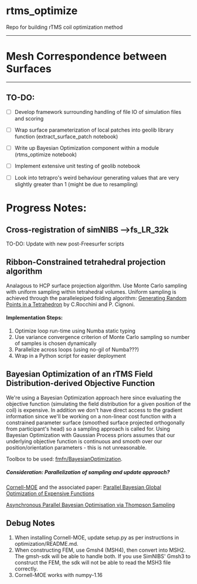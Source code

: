 # rtms_optimize
Repo for building rTMS coil optimization method
*** 
# Mesh Correspondence between Surfaces 
***

## TO-DO:

- [ ] Develop framework surrounding handling of file IO of simulation files and scoring
- [ ] Wrap surface parameterization of local patches into geolib library function (extract_surface_patch notebook)
- [ ] Write up Bayesian Optimization component within a module (rtms_optimize notebook)
- [ ] Implement extensive unit testing of geolib notebook
- [ ] Look into tetrapro's weird behaviour generating values that are very slightly greater than 1 (might be due to resampling)


# Progress Notes:

## Cross-registration of simNIBS -->fs_LR_32k

TO-DO: Update with new post-Freesurfer scripts

## Ribbon-Constrained tetrahedral projection algorithm
Analagous to HCP surface projection algorithm. Use Monte Carlo sampling with uniform sampling within tetrahedral volumes. Uniform sampling is achieved through the parallelepiped folding algorithm: [Generating Random Points in a Tetrahedron](http://vcg.isti.cnr.it/publications/papers/rndtetra_a.pdf) by C.Rocchini and P. Cignoni. 

#### Implementation Steps:
1. Optimize loop run-time using Numba static typing
2. Use variance convergence criterion of Monte Carlo sampling so number of samples is chosen dynamically
3. Parallelize across loops (using no-gil of Numba???)
4. Wrap in a Python script for easier deployment

## Bayesian Optimization of an rTMS Field Distribution-derived Objective Function

We're using a Bayesian Optimization approach here since evaluating the objective function (simulating the field distribution for a given position of the coil) is expensive. In addition we don't have direct access to the gradient information since we'll be working on a non-linear cost function with a constrained parameter surface (smoothed surface projected orthogonally from participant's head) so a sampling approach is called for. Using Bayesian Optimization with Gaussian Process priors assumes that our underlying objective function is continuous and smooth over our position/orientation parameters - this is not unreasonable. 

Toolbox to be used: [fmfn/BayesianOptimization](https://github.com/fmfn/BayesianOptimization).

##### Consideration: Parallelization of sampling and update approach? 

[Cornell-MOE](https://github.com/wujian16/Cornell-MOE) and the associated paper: [Parallel Bayesian Global Optimization of Expensive Functions
](https://arxiv.org/abs/1602.05149)

[Asynchronous Parallel Bayesian Optimisation via Thompson Sampling](https://arxiv.org/abs/1705.09236)

## Debug Notes

1. When installing Cornell-MOE, update setup.py as per instructions in optimization/README.md.
2. When constructing FEM, use Gmsh4 (MSH4), then convert into MSH2. The gmsh-sdk will be able to handle both. If you use SimNIBS' Gmsh3 to construct the FEM, the sdk will not be able to read the MSH3 file correctly.
3. Cornell-MOE works with numpy-1.16
